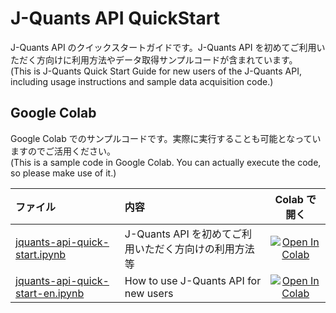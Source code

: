 # J-Quants API QuickStart

J-Quants API のクイックスタートガイドです。J-Quants API を初めてご利用いただく方向けに利用方法やデータ取得サンプルコードが含まれています。  
(This is J-Quants Quick Start Guide for new users of the J-Quants API, including usage instructions and sample data acquisition code.)

## Google Colab

Google Colab でのサンプルコードです。実際に実行することも可能となっていますのでご活用ください。  
(This is a sample code in Google Colab. You can actually execute the code, so please make use of it.)

| ファイル                                                             | 内容                                                  |                                                                                             Colab で開く                                                                                             |
| :------------------------------------------------------------------- | :---------------------------------------------------- | :--------------------------------------------------------------------------------------------------------------------------------------------------------------------------------------------------: |
| [jquants-api-quick-start.ipynb](jquants-api-quick-start.ipynb)       | J-Quants API を初めてご利用いただく方向けの利用方法等 |  [![Open In Colab](https://colab.research.google.com/assets/colab-badge.svg)](https://colab.research.google.com/github/J-Quants/jquants-api-quick-start/blob/master/jquants-api-quick-start.ipynb)   |
| [jquants-api-quick-start-en.ipynb](jquants-api-quick-start-en.ipynb) | How to use J-Quants API for new users                 | [![Open In Colab](https://colab.research.google.com/assets/colab-badge.svg)](https://colab.research.google.com/github/J-Quants/jquants-api-quick-start/blob/master/jquants-api-quick-start-en.ipynb) |
